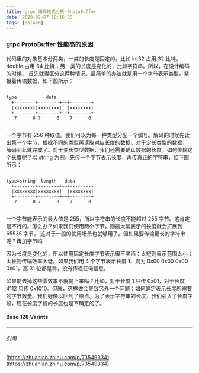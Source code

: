 ```yaml
---
title: grpc 编码格式分析-ProtoBuffer
date: 2020-02-07 16:16:25
tags: [golang]
---
```



### grpc ProtoBuffer 性能高的原因

代码里的对象基本分两类，一类的长度是固定的，比如 int32 占用 32 比特，double 占用 64 比特；另一类的长度是变化的，比如字符串。所以，在设计编码的时候，
首先就得区分这两种情况。最简单的办法就是用一个字节表示类型，紧接着传输数据，如下图所示：

```text

type           data
  +--------+--------+~~+--------+
  |xxxxxxxx|xxxxxxxx|  |xxxxxxxx|
  +--------+--------+~~+--------+
   7      0 7      0    7      0


```

一个字节有 256 种取值。我们可以为每一种类型分配一个编号。解码的时候先读出第一个字节，根据不同的类型再读取对应长度的数据。对于定长类型的数据，
解码到此就完成了。对于变长类型数据，我们还需要确认数据的长度。如何传输这个长度呢？以 string 为例。先传一个字节表示长度，再传真正的字符串，如下图所示：


```text

type=string  length   data
  +--------+--------+~~+--------+
  |xxxxxxxx|xxxxxxxx|  |xxxxxxxx|
  +--------+--------+~~+--------+
   7      0 7      0    7      0


```


一个字节能表示的最大值是 255，所以字符串的长度不能超过 255 字节。这肯定是不行的。怎么办？如果我们使用两个字节，则最大能表示的长度就会扩展到 65535 字节。
这对于一般的使用场景也就够用了。但如果要传输更长的字符串呢？再加字节吗


因为长度是变化的，所以使用固定长度字节表示很不灵活：太短则表示范围太小；太长则传输效率太低。如果我们用 4 个字节表示长度 1，则为 0x00 0x00 0x00 0x01，高 31 位都是零，没有传递任何信息。


如果能去掉这些零效率不就提上来吗？比如，对于长度 1 只传 0x01，对于长度 4112 只传 0x1010。但就，这样做会导致另外一个问题：如何确定表示长度所需要的字节数量。我们好像以回到了原点。为了表示字符串的长度，我们引入了长度字段，现在长度字段的长度也是不确定的了。


#### Base 128 Varints



---
###### 引用
[https://zhuanlan.zhihu.com/p/73549334](https://zhuanlan.zhihu.com/p/73549334)